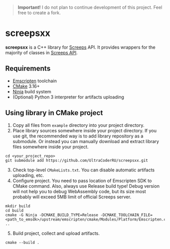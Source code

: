 > **Important!** I do not plan to continue development of this project. Feel free to create a fork.

# screepsxx

**screepsxx** is a C++ library for [Screeps](https://screeps.com) API.
It provides wrappers for the majority of classes in [Screeps API](https://docs.screeps.com/api).

## Requirements
* [Emscripten](https://emscripten.org) toolchain
* [CMake](https://cmake.org) 3.16+
* [Ninja](https://ninja-build.org) build system
* (Optional) Python 3 interpreter for artifacts uploading

## Using library in CMake project
1. Copy all files from `example` directory into your project directory.
2. Place library sources somewhere inside your project directory.
If you use git, the recommended way is to add library repository as a submodule.
Or instead you can manually download and extract library files somewhere inside your project.
```shell
cd <your_project_repo>
git submodule add https://github.com/UltraCoderRU/screepsxx.git
```

3. Check top-level `CMakeLists.txt`.
   You can disable automatic artifacts uploading, etc.
4. Configure project. You need to pass location of Emscripten SDK to CMake command.
   Also, always use Release build type! Debug version will not help you to debug WebAssembly code, but its size most probably will exceed 5MB limit of official Screeps server.
```shell
mkdir build
cd build
cmake -G Ninja -DCMAKE_BUILD_TYPE=Release -DCMAKE_TOOLCHAIN_FILE=<path_to_emsdk>/upstream/emscripten/cmake/Modules/Platform/Emscripten.cmake ..
```

5. Build project, collect and upload artifacts.
```shell
cmake --build .
```
